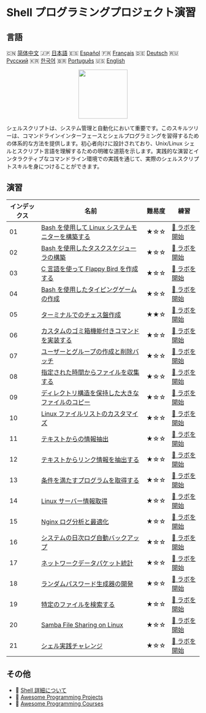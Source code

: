 # Shell プログラミングプロジェクト演習

## 言語

🇨🇳 [简体中文](README_zh.md) 🇯🇵 [日本語](README_ja.md) 🇪🇸 [Español](README_es.md) 🇫🇷 [Français](README_fr.md) 🇩🇪 [Deutsch](README_de.md) 🇷🇺 [Русский](README_ru.md) 🇰🇷 [한국어](README_ko.md) 🇧🇷 [Português](README_pt.md) 🇺🇸 [English](README.md) 

<div align="center">
<img width="128px" src="https://file.labex.io/path/FaVTnI4iqZP0.png">
</div>

シェルスクリプトは、システム管理と自動化において重要です。このスキルツリーは、コマンドラインインターフェースとシェルプログラミングを習得するための体系的な方法を提供します。初心者向けに設計されており、Unix/Linux シェルとスクリプト言語を理解するための明確な道筋を示します。実践的な演習とインタラクティブなコマンドライン環境での実践を通じて、実際のシェルスクリプトスキルを身につけることができます。

## 演習

|   インデックス | 名前                                                                                                                            | 難易度   | 練習                                                                                                |
|----------------|---------------------------------------------------------------------------------------------------------------------------------|----------|-----------------------------------------------------------------------------------------------------|
|             01 | [Bash を使用して Linux システムモニターを構築する](https://labex.io/ja/courses/project-build-a-linux-system-monitor-using-bash) | ★☆☆      | [🚀 ラボを開始](https://labex.io/ja/courses/project-build-a-linux-system-monitor-using-bash)        |
|             02 | [Bash を使用したタスクスケジューラの構築](https://labex.io/ja/courses/project-build-a-task-scheduler-using-bash)                | ★☆☆      | [🚀 ラボを開始](https://labex.io/ja/courses/project-build-a-task-scheduler-using-bash)              |
|             03 | [C 言語を使って Flappy Bird を作成する](https://labex.io/ja/courses/project-building-flappy-bird-using-c)                       | ★☆☆      | [🚀 ラボを開始](https://labex.io/ja/courses/project-building-flappy-bird-using-c)                   |
|             04 | [Bash を使用したタイピングゲームの作成](https://labex.io/ja/courses/project-creating-a-typing-game-using-bash)                  | ★☆☆      | [🚀 ラボを開始](https://labex.io/ja/courses/project-creating-a-typing-game-using-bash)              |
|             05 | [ターミナルでのチェス盤作成](https://labex.io/ja/courses/project-chess-board-in-terminal)                                       | ★★☆      | [🚀 ラボを開始](https://labex.io/ja/courses/project-chess-board-in-terminal)                        |
|             06 | [カスタムのゴミ箱機能付きコマンドを実装する](https://labex.io/ja/courses/project-avoid-accidental-deletion)                     | ★☆☆      | [🚀 ラボを開始](https://labex.io/ja/courses/project-avoid-accidental-deletion)                      |
|             07 | [ユーザーとグループの作成と削除バッチ](https://labex.io/ja/courses/project-bulk-creation-and-deletion-of-users-and-groups)      | ★☆☆      | [🚀 ラボを開始](https://labex.io/ja/courses/project-bulk-creation-and-deletion-of-users-and-groups) |
|             08 | [指定された時間からファイルを収集する](https://labex.io/ja/courses/project-collect-files-from-specified-time)                   | ★☆☆      | [🚀 ラボを開始](https://labex.io/ja/courses/project-collect-files-from-specified-time)              |
|             09 | [ディレクトリ構造を保持した大きなファイルのコピー](https://labex.io/ja/courses/project-copy-specified-files)                    | ★☆☆      | [🚀 ラボを開始](https://labex.io/ja/courses/project-copy-specified-files)                           |
|             10 | [Linux ファイルリストのカスタマイズ](https://labex.io/ja/courses/project-directory-size)                                        | ★☆☆      | [🚀 ラボを開始](https://labex.io/ja/courses/project-directory-size)                                 |
|             11 | [テキストからの情報抽出](https://labex.io/ja/courses/project-extracting-information-from-text)                                  | ★☆☆      | [🚀 ラボを開始](https://labex.io/ja/courses/project-extracting-information-from-text)               |
|             12 | [テキストからリンク情報を抽出する](https://labex.io/ja/courses/project-extracting-link-information-from-text)                   | ★☆☆      | [🚀 ラボを開始](https://labex.io/ja/courses/project-extracting-link-information-from-text)          |
|             13 | [条件を満たすプログラムを取得する](https://labex.io/ja/courses/project-get-program-that-satisfies-the-condition)                | ★☆☆      | [🚀 ラボを開始](https://labex.io/ja/courses/project-get-program-that-satisfies-the-condition)       |
|             14 | [Linux サーバー情報取得](https://labex.io/ja/courses/project-get-system-information)                                            | ★☆☆      | [🚀 ラボを開始](https://labex.io/ja/courses/project-get-system-information)                         |
|             15 | [Nginx ログ分析と最適化](https://labex.io/ja/courses/project-log-analysis)                                                      | ★☆☆      | [🚀 ラボを開始](https://labex.io/ja/courses/project-log-analysis)                                   |
|             16 | [システムの日次ログ自動バックアップ](https://labex.io/ja/courses/project-log-backup)                                            | ★☆☆      | [🚀 ラボを開始](https://labex.io/ja/courses/project-log-backup)                                     |
|             17 | [ネットワークデータパケット統計](https://labex.io/ja/courses/project-network-data-packet-statistics)                            | ★☆☆      | [🚀 ラボを開始](https://labex.io/ja/courses/project-network-data-packet-statistics)                 |
|             18 | [ランダムパスワード生成器の開発](https://labex.io/ja/courses/project-password-generator)                                        | ★☆☆      | [🚀 ラボを開始](https://labex.io/ja/courses/project-password-generator)                             |
|             19 | [特定のファイルを検索する](https://labex.io/ja/courses/project-searching-for-specific-files)                                    | ★☆☆      | [🚀 ラボを開始](https://labex.io/ja/courses/project-searching-for-specific-files)                   |
|             20 | [Samba File Sharing on Linux](https://labex.io/ja/courses/project-samba-file-sharing-on-linux)                                  | ★☆☆      | [🚀 ラボを開始](https://labex.io/ja/courses/project-samba-file-sharing-on-linux)                    |
|             21 | [シェル実践チャレンジ](https://labex.io/ja/courses/shell-practice-challenges)                                                   | ★☆☆      | [🚀 ラボを開始](https://labex.io/ja/courses/shell-practice-challenges)                              |

## その他

- 🔗 [Shell 詳細について](https://labex.io/ja/skilltrees/shell)
- 🔗 [Awesome Programming Projects](https://github.com/labex-labs/awesome-programming-projects)
- 🔗 [Awesome Programming Courses](https://github.com/labex-labs/awesome-programming-courses)

